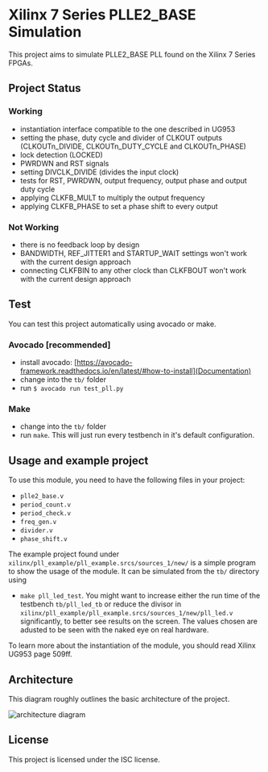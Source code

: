 # Xilinx 7 Series PLLE2_BASE Simulation

This project aims to simulate PLLE2_BASE PLL found on the Xilinx 7 Series FPGAs.
## Project Status

### Working
- instantiation interface compatible to the one described in UG953
- setting the phase, duty cycle and divider of CLKOUT outputs (CLKOUTn_DIVIDE, CLKOUTn_DUTY_CYCLE and CLKOUTn_PHASE)
- lock detection (LOCKED)
- PWRDWN and RST signals
- setting DIVCLK_DIVIDE (divides the input clock)
- tests for RST, PWRDWN, output frequency, output phase and output duty cycle
- applying CLKFB_MULT to multiply the output frequency
- applying CLKFB_PHASE to set a phase shift to every output

### Not Working
- there is no feedback loop by design
- BANDWIDTH, REF_JITTER1 and STARTUP_WAIT settings won't work with the current design approach
- connecting CLKFBIN to any other clock than CLKFBOUT won't work with the current design approach

## Test

You can test this project automatically using avocado or make.

### Avocado [recommended]

- install avocado: [https://avocado-framework.readthedocs.io/en/latest/#how-to-install](Documentation)
- change into the ```tb/``` folder
- run ```$ avocado run test_pll.py```

### Make

- change into the ```tb/``` folder
- run ```make```. This will just run every testbench in it's default configuration.

## Usage and example project

To use this module, you need to have the following files in your project:
- ```plle2_base.v```
- ```period_count.v```
- ```period_check.v```
- ```freq_gen.v```
- ```divider.v```
- ```phase_shift.v```

The example project found under ```xilinx/pll_example/pll_example.srcs/sources_1/new/``` is a simple program to show the usage of the module. It can be simulated from the ```tb/``` directory using
- ```make pll_led_test```.
You might want to increase either the run time of the testbench ```tb/pll_led_tb``` or reduce the divisor in ```xilinx/pll_example/pll_example.srcs/sources_1/new/pll_led.v``` significantly, to better see results on the screen. The values chosen are adusted to be seen with the naked eye on real hardware.

To learn more about the instantiation of the module, you should read Xilinx UG953 page 509ff.

## Architecture

This diagram roughly outlines the basic architecture of the project.

![architecture diagram](https://raw.githubusercontent.com/ti-leipzig/sim-x-pll/master/arch.svg?sanitize=true)

## License

This project is licensed under the ISC license.

